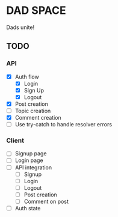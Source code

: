# DAD SPACE

Dads unite!

## TODO

### API

- [x] Auth flow
  - [x] Login
  - [x] Sign Up
  - [x] Logout
- [x] Post creation
- [ ] Topic creation
- [x] Comment creation
- [ ] Use try-catch to handle resolver errors

### Client

- [ ] Signup page
- [ ] Login page
- [ ] API integration
  - [ ] Signup
  - [ ] Login
  - [ ] Logout
  - [ ] Post creation
  - [ ] Comment on post
- [ ] Auth state
